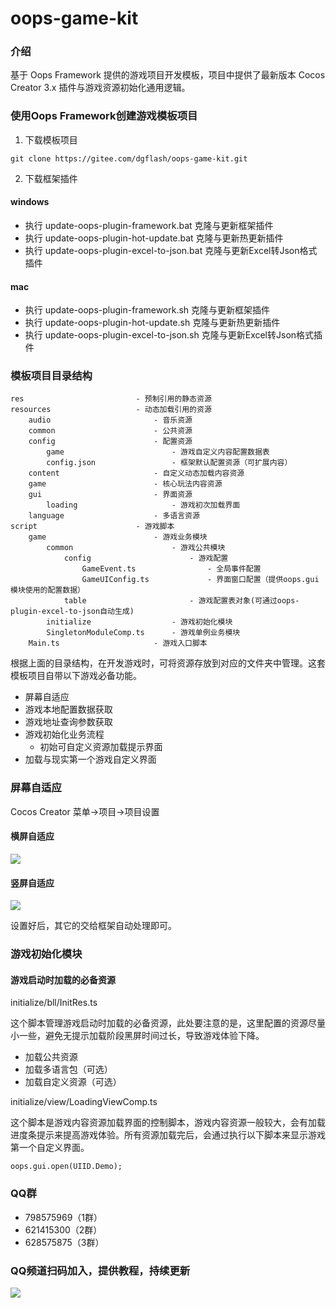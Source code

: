 # oops-game-kit

### 介绍
基于 Oops Framework 提供的游戏项目开发模板，项目中提供了最新版本 Cocos Creator 3.x 插件与游戏资源初始化通用逻辑。

### 使用Oops Framework创建游戏模板项目
1. 下载模板项目
```
git clone https://gitee.com/dgflash/oops-game-kit.git
```

2. 下载框架插件
#### windows
- 执行 update-oops-plugin-framework.bat 克隆与更新框架插件
- 执行 update-oops-plugin-hot-update.bat 克隆与更新热更新插件
- 执行 update-oops-plugin-excel-to-json.bat 克隆与更新Excel转Json格式插件

#### mac
- 执行 update-oops-plugin-framework.sh 克隆与更新框架插件
- 执行 update-oops-plugin-hot-update.sh 克隆与更新热更新插件
- 执行 update-oops-plugin-excel-to-json.sh 克隆与更新Excel转Json格式插件

### 模板项目目录结构
```
res                         - 预制引用的静态资源
resources                   - 动态加载引用的资源
    audio                       - 音乐资源
    common                      - 公共资源
    config                      - 配置资源
        game                        - 游戏自定义内容配置数据表
        config.json                 - 框架默认配置资源（可扩展内容）
    content                     - 自定义动态加载内容资源
    game                        - 核心玩法内容资源
    gui                         - 界面资源
        loading                     - 游戏初次加载界面
    language                    - 多语言资源
script                      - 游戏脚本
    game                        - 游戏业务模块
        common                      - 游戏公共模块
            config                      - 游戏配置
                GameEvent.ts                - 全局事件配置
                GameUIConfig.ts             - 界面窗口配置（提供oops.gui模块使用的配置数据）
            table                       - 游戏配置表对象(可通过oops-plugin-excel-to-json自动生成)
        initialize                  - 游戏初始化模块
        SingletonModuleComp.ts      - 游戏单例业务模块
    Main.ts                     - 游戏入口脚本
```

根据上面的目录结构，在开发游戏时，可将资源存放到对应的文件夹中管理。这套模板项目自带以下游戏必备功能。
- 屏幕自适应
- 游戏本地配置数据获取
- 游戏地址查询参数获取
- 游戏初始化业务流程
    - 初始可自定义资源加载提示界面
- 加载与现实第一个游戏自定义界面

### 屏幕自适应
Cocos Creator 菜单->项目->项目设置
#### 横屏自适应
![](https://oops-1255342636.cos.ap-shanghai.myqcloud.com/img/kit/1.jpg)

#### 竖屏自适应
![](https://oops-1255342636.cos.ap-shanghai.myqcloud.com/img/kit/2.jpg)

设置好后，其它的交给框架自动处理即可。

### 游戏初始化模块
#### 游戏启动时加载的必备资源
initialize/bll/InitRes.ts

这个脚本管理游戏启动时加载的必备资源，此处要注意的是，这里配置的资源尽量小一些，避免无提示加载阶段黑屏时间过长，导致游戏体验下降。
- 加载公共资源
- 加载多语言包（可选）
- 加载自定义资源（可选）

initialize/view/LoadingViewComp.ts

这个脚本是游戏内容资源加载界面的控制脚本，游戏内容资源一般较大，会有加载进度条提示来提高游戏体验。所有资源加载完后，会通过执行以下脚本来显示游戏第一个自定义界面。
```
oops.gui.open(UIID.Demo);
```

### QQ群
- 798575969（1群） 
- 621415300（2群）
- 628575875（3群）

### QQ频道扫码加入，提供教程，持续更新
![](http://dgflash.gitee.io/oops-full-stack-web/doc/img/qq.png)